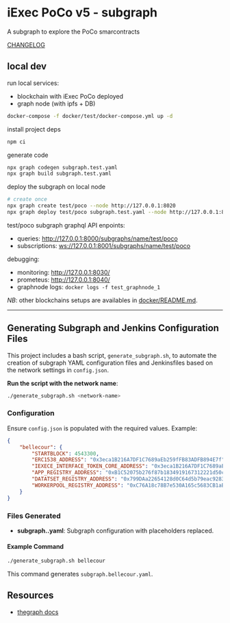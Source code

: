 # iExec PoCo v5 - subgraph

A subgraph to explore the PoCo smarcontracts

[CHANGELOG](./CHANGELOG.md)

## local dev

run local services:

- blockchain with iExec PoCo deployed
- graph node (with ipfs + DB)

```sh
docker-compose -f docker/test/docker-compose.yml up -d
```

install project deps

```sh
npm ci
```

generate code

```sh
npx graph codegen subgraph.test.yaml
npx graph build subgraph.test.yaml
```

deploy the subgraph on local node

```sh
# create once
npx graph create test/poco --node http://127.0.0.1:8020
npx graph deploy test/poco subgraph.test.yaml --node http://127.0.0.1:8020 --ipfs http://127.0.01:5001 --version-label dev
```

test/poco subgraph graphql API enpoints:

- queries: <http://127.0.0.1:8000/subgraphs/name/test/poco>
- subscriptions: <ws://127.0.0.1:8001/subgraphs/name/test/poco>

debugging:

- monitoring: <http://127.0.0.1:8030/>
- prometeus: <http://127.0.0.1:8040/>
- graphnode logs: `docker logs -f test_graphnode_1`

_NB_: other blockchains setups are availables in [docker/README.md](./docker/README.md).


---

## Generating Subgraph and Jenkins Configuration Files

This project includes a bash script, `generate_subgraph.sh`, to automate the creation of subgraph YAML configuration files and Jenkinsfiles based on the network settings in `config.json`.


**Run the script with the network name**:
```bash
./generate_subgraph.sh <network-name>
```

### Configuration

Ensure `config.json` is populated with the required values. Example:

```json
{
    "bellecour": {
        "STARTBLOCK": 4543300,
        "ERC1538_ADDRESS": "0x3eca1B216A7DF1C7689aEb259fFB83ADFB894E7f",
        "IEXECE_INTERFACE_TOKEN_CORE_ADDRESS": "0x3eca1B216A7DF1C7689aEb259fFB83ADFB894E7f",
        "APP_REGISTRY_ADDRESS": "0xB1C52075b276f87b1834919167312221d50c9D16",
        "DATATSET_REGISTRY_ADDRESS": "0x799DAa22654128d0C64d5b79eac9283008158730",
        "WORKERPOOL_REGISTRY_ADDRESS": "0xC76A18c78B7e530A165c5683CB1aB134E21938B4"
    }
}
```

### Files Generated

- **subgraph.<network>.yaml**: Subgraph configuration with placeholders replaced.

#### Example Command

```bash
./generate_subgraph.sh bellecour
```

This command generates `subgraph.bellecour.yaml`.


## Resources

- [thegraph docs](https://thegraph.com/docs/en/)
